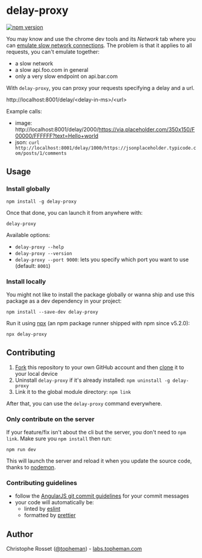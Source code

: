 # delay-proxy

[![npm version](https://badge.fury.io/js/delay-proxy.svg)](https://www.npmjs.com/package/delay-proxy)

You may know and use the chrome dev tools and its _Network_ tab where you can [emulate slow network connections](https://developers.google.com/web/tools/chrome-devtools/network-performance/reference#throttling). The problem is that it applies to all requests, you can't emulate together:

- a slow network
- a slow api.foo.com in general
- only a very slow endpoint on api.bar.com

With `delay-proxy`, you can proxy your requests specifying a delay and a url.

http://localhost:8001/delay/\<delay-in-ms>/\<url>

Example calls:

- image: http://localhost:8001/delay/2000/https://via.placeholder.com/350x150/F00000/FFFFFF?text=Hello+world
- json: `curl http://localhost:8001/delay/1000/https://jsonplaceholder.typicode.com/posts/1/comments`

## Usage

### Install globally

```shell
npm install -g delay-proxy
```

Once that done, you can launch it from anywhere with:

```shell
delay-proxy
```

Available options:

- `delay-proxy --help`
- `delay-proxy --version`
- `delay-proxy --port 9000`: lets you specify which port you want to use (default: `8001`)

### Install locally

You might not like to install the package globally or wanna ship and use this package as a dev dependency in your project:

```shell
npm install --save-dev delay-proxy
```

Run it using [npx](https://medium.com/@maybekatz/introducing-npx-an-npm-package-runner-55f7d4bd282b) (an npm package runner shipped with npm since v5.2.0):

```shell
npx delay-proxy
```

## Contributing

1. [Fork](https://help.github.com/articles/fork-a-repo/) this repository to your own GitHub account and then [clone](https://help.github.com/articles/cloning-a-repository/) it to your local device
2. Uninstall `delay-proxy` if it's already installed: `npm uninstall -g delay-proxy`
3. Link it to the global module directory: `npm link`

After that, you can use the `delay-proxy` command everywhere.

### Only contribute on the server

If your feature/fix isn't about the cli but the server, you don't need to `npm link`. Make sure you `npm install` then run:

```
npm run dev
```

This will launch the server and reload it when you update the source code, thanks to [nodemon](https://www.npmjs.com/package/nodemon).

### Contributing guidelines

- follow the [AngularJS git commit guidelines](https://github.com/angular/angular.js/blob/master/DEVELOPERS.md#commits) for your commit messages
- your code will automatically be:
  - linted by [eslint](https://eslint.org/)
  - formatted by [prettier](https://prettier.io/)

## Author

Christophe Rosset ([@topheman](https://twitter.com/topheman)) - [labs.topheman.com](http://labs.topheman.com)
